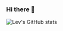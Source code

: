 ### Hi there 👋

![Lev's GitHub stats](https://github-readme-stats.vercel.app/api?username=levushakov&show_icons=true&theme=radical&hide_rank=true)

<!--
**levushakov/levushakov** is a ✨ _special_ ✨ repository because its `README.md` (this file) appears on your GitHub profile.

Here are some ideas to get you started:

- 🔭 I’m currently working on ...
- 🌱 I’m currently learning ...
- 👯 I’m looking to collaborate on ...
- 🤔 I’m looking for help with ...
- 💬 Ask me about ...
- 📫 How to reach me: ...
- 😄 Pronouns: ...
- ⚡ Fun fact: ...
-->

